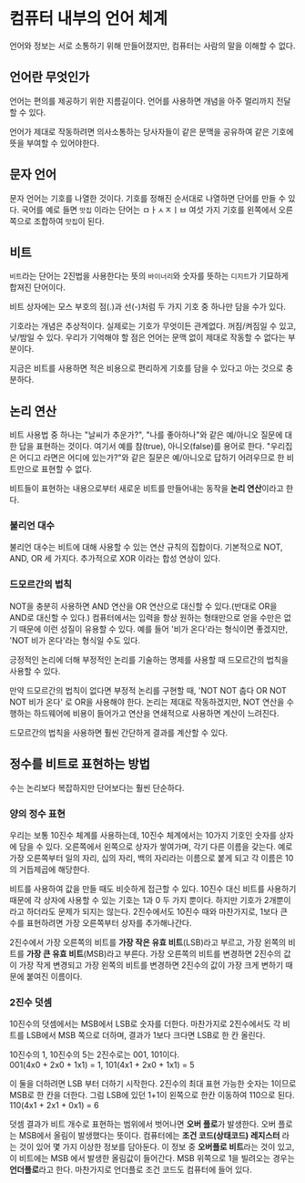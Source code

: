 # 컴퓨터 내부의 언어 체계

언어와 정보는 서로 소통하기 위해 만들어졌지만, 컴퓨터는 사람의 말을 이해할 수 없다.

## 언어란 무엇인가
언어는 편의를 제공하기 위한 지름길이다.
언어를 사용하면 개념을 아주 멀리까지 전달할 수 있다.

언어가 제대로 작동하려면 의사소통하는 당사자들이 같은 문맥을 공유하여 같은 기호에 뜻을 부여할 수 있어야한다.

## 문자 언어
문자 언어는 기호를 나열한 것이다.
기호를 정해진 순서대로 나열하면 단어를 만들 수 있다.
국어를 예로 들면 `맛집` 이라는 단어는 ㅁㅏㅅㅈㅣㅂ 여섯 가지 기호를 왼쪽에서 오른쪽으로 조합하여 `맛집`이 된다.

## 비트
`비트`라는 단어는 2진법을 사용한다는 뜻의 `바이너리`와 숫자를 뜻하는 `디지트`가 기묘하게 합져진 단어이다.

비트 상자에는 모스 부호의 점(.)과 선(-)처럼 두 가지 기호 중 하나만 담을 수가 있다.

기호라는 개념은 추상적이다. 실제로는 기호가 무엇이든 관계없다. 꺼짐/켜짐일 수 있고, 낮/밤일 수 있다. 우리가 기억해야 할 점은 언어는 문맥 없이 제대로 작동할 수 없다는 부분이다.

지금은 비트를 사용하면 적은 비용으로 편리하게 기호를 담을 수 있다고 아는 것으로 충분하다.

## 논리 연산
비트 사용법 중 하나는 "날씨가 추운가?", "나를 좋아하나"와 같은 예/아니오 질문에 대한 답을 표현하는 것이다. 여기서 예를 참(true), 아니오(false)를 용어로 한다.
"우리집은 어디고 라면은 어디에 있는가?"와 같은 질문은 예/아니오로 답하기 어려우므로 한 비트만으로 표현할 수 없다.

비트들이 표현하는 내용으로부터 새로운 비트를 만들어내는 동작을 **논리 연산**이라고 한다.

### 불리언 대수
불리언 대수는 비트에 대해 사용할 수 있는 연산 규칙의 집합이다.
기본적으로 NOT, AND, OR 세 가지다. 추가적으로 XOR 이라는 합성 연상이 있다.

### 드모르간의 법칙
NOT을 충분히 사용하면 AND 연산을 OR 연산으로 대신할 수 있다.(반대로 OR을 AND로 대신할 수 있다.)
컴퓨터에서는 입력을 항상 원하는 형태만으로 얻을 수만은 없기 때문에 이런 성질이 유용할 수 있다.
예를 들어 '비가 온다'라는 형식이면 좋겠지만, 'NOT 비가 온다'라는 형식일 수도 있다.

긍정적인 논리에 더해 부정적인 논리를 기술하는 명제를 사용할 때 드모르간의 법칙을 사용할 수 있다.

만약 드모르간의 법칙이 없다면 부정적 논리를 구현할 때, 'NOT NOT 춥다 OR NOT NOT 비가 온다' 로 OR을 사용해야 한다.
논리는 제대로 작동하겠지만, NOT 연산을 수행하는 하드웨어에 비용이 들어가고 연산을 연쇄적으로 사용하면 계산이 느려진다.

드모르간의 법칙을 사용하면 훨씬 간단하게 결과를 계산할 수 있다.

## 정수를 비트로 표현하는 방법
수는 논리보다 복잡하지만 단어보다는 훨씬 단순하다.

### 양의 정수 표현
우리는 보통 10진수 체계를 사용하는데, 10진수 체계에서는 10가지 기호인 숫자를 상자에 담을 수 있다.
오른쪽에서 왼쪽으로 상자가 쌓여가며, 각기 다른 이름을 갖는다.
예로 가장 오른쪽부터 일의 자리, 십의 자리, 백의 자리라는 이름으로 붙게 되고 각 이름은 10의 거듭제곱에 해당한다.

비트를 사용하여 값을 만들 때도 비슷하게 접근할 수 있다. 10진수 대신 비트를 사용하기 때문에 각 상자에 사용할 수 있는 기호는 1과 0 두 가지 뿐이다.
하지만 기호가 2개뿐이라고 하더라도 문제가 되지는 않는다. 
2진수에서도 10진수 때와 마찬가지로, 1보다 큰 수를 표현하려면 가장 오른쪽부터 상자를 추가해나간다.

2진수에서 가장 오른쪽의 비트를 **가장 작은 유효 비트**(LSB)라고 부르고, 가장 왼쪽의 비트를 **가장 큰 유효 비트**(MSB)라고 부른다.
가장 오른쪽의 비트를 변경하면 2진수의 값이 가장 작게 변경되고 가장 왼쪽의 비트를 변경하면 2진수의 값이 가장 크게 변하기 때문에 붙여진 이름이다.

### 2진수 덧셈
10진수의 덧셈에서는 MSB에서 LSB로 숫자를 더한다.
마찬가지로 2진수에서도 각 비트를 LSB에서 MSB 쪽으로 더하며, 결과가 1보다 크다면 LSB로 한 칸 올린다.

10진수의 1, 10진수의 5는 2진수로는 001, 101이다.<br/>
001(4x0 + 2x0 + 1x1) = 1, 101(4x1 + 2x0 + 1x1) = 5

이 둘을 더하려면 LSB 부터 더하기 시작한다.
2진수의 최대 표현 가능한 숫자는 1이므로 MSB로 한 칸을 더한다.
그럼 LSB에 있던 1+1이 왼쪽으로 한칸 이동하여 110으로 된다.
110(4x1 + 2x1 + 0x1) = 6

덧셈 결과가 비트 개수로 표현하는 범위에서 벗어나면 **오버 플로**가 발생한다.
오버 플로는 MSB에서 올림이 발생했다는 뜻이다.
컴퓨터에는 **조건 코드(상태코드) 레지스터** 라는 것이 있어 몇 가지 이상한 정보를 담아둔다.
이 정보 중 **오버플로 비트**라는 것이 있고, 이 비트에는 MSB 에서 발생한 올림값이 들어간다.
MSB 위쪽으로 1을 빌려오는 경우는 **언더플로**라고 한다. 마찬가지로 언더플로 조건 코드도 컴퓨터에 들어 있다.




